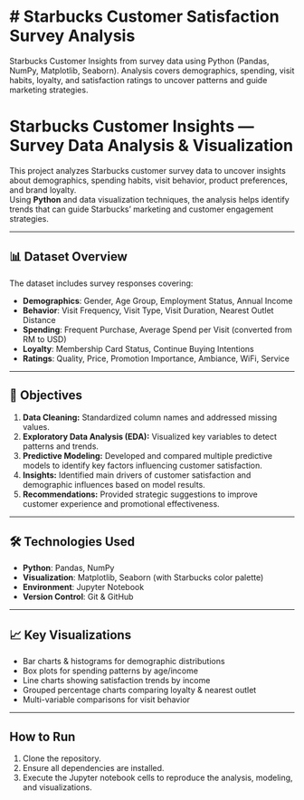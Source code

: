 # # Starbucks Customer Satisfaction Survey Analysis
Starbucks Customer Insights from survey data using Python (Pandas, NumPy, Matplotlib, Seaborn). Analysis covers demographics, spending, visit habits, loyalty, and satisfaction ratings to uncover patterns and guide marketing strategies.
# Starbucks Customer Insights — Survey Data Analysis & Visualization

This project analyzes Starbucks customer survey data to uncover insights about demographics, spending habits, visit behavior, product preferences, and brand loyalty.  
Using **Python** and data visualization techniques, the analysis helps identify trends that can guide Starbucks’ marketing and customer engagement strategies.

---

## 📊 Dataset Overview
The dataset includes survey responses covering:
- **Demographics**: Gender, Age Group, Employment Status, Annual Income  
- **Behavior**: Visit Frequency, Visit Type, Visit Duration, Nearest Outlet Distance  
- **Spending**: Frequent Purchase, Average Spend per Visit (converted from RM to USD)  
- **Loyalty**: Membership Card Status, Continue Buying Intentions  
- **Ratings**: Quality, Price, Promotion Importance, Ambiance, WiFi, Service

---

## 🎯 Objectives
1. **Data Cleaning:** Standardized column names and addressed missing values.  
2. **Exploratory Data Analysis (EDA):** Visualized key variables to detect patterns and trends.  
3. **Predictive Modeling:** Developed and compared multiple predictive models to identify key factors influencing customer satisfaction.  
4. **Insights:** Identified main drivers of customer satisfaction and demographic influences based on model results.  
5. **Recommendations:** Provided strategic suggestions to improve customer experience and promotional effectiveness.

---

## 🛠️ Technologies Used
- **Python**: Pandas, NumPy
- **Visualization**: Matplotlib, Seaborn (with Starbucks color palette)
- **Environment**: Jupyter Notebook
- **Version Control**: Git & GitHub

---

## 📈 Key Visualizations
- Bar charts & histograms for demographic distributions
- Box plots for spending patterns by age/income
- Line charts showing satisfaction trends by income
- Grouped percentage charts comparing loyalty & nearest outlet
- Multi-variable comparisons for visit behavior

---




## How to Run

1. Clone the repository.  
2. Ensure all dependencies are installed.  
3. Execute the Jupyter notebook cells to reproduce the analysis, modeling, and visualizations.

